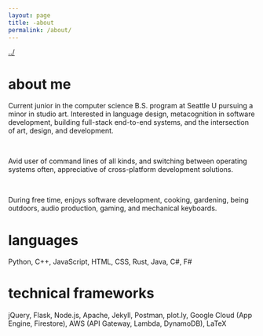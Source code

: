 ```yaml
---
layout: page
title: -about
permalink: /about/
---
```


<a href="/">../</a>

# about me

Current junior in the computer science B.S. program at Seattle U pursuing a minor in studio art. Interested in language design, metacognition in software development, building full-stack end-to-end systems, and the intersection of art, design, and development.  

<br />

Avid user of command lines of all kinds, and switching between operating systems often, appreciative of cross-platform development solutions.  

<br />

During free time, enjoys software development, cooking, gardening, being outdoors, audio production, gaming, and mechanical keyboards.  

# languages

Python, C++, JavaScript, HTML, CSS, Rust, Java, C#, F#

# technical frameworks

jQuery, Flask, Node.js, Apache, Jekyll, Postman, plot.ly, Google Cloud (App Engine, Firestore), AWS (API Gateway, Lambda, DynamoDB), LaTeX